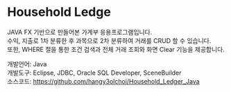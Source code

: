 # Household Ledge
JAVA FX 기반으로 만들어본 가계부 응용프로그램입니다.
<br/>
수익, 지출로 1차 분류한 후 과목으로 2차 분류하여 거래를 CRUD 할 수 있습니다.
<br/>
또한, WHERE 절을 통한 조건 검색과 전체 거래 조회와 화면 Clear 기능을 제공합니다.

개발언어: Java
<br/>
개발도구: Eclipse, JDBC, Oracle SQL Developer, SceneBuilder
<br/>
소스코드: https://github.com/hangy3olchoi/Household_Ledger_Java
